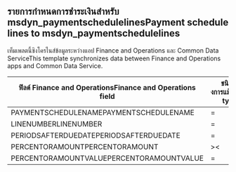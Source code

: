 ## <a name="payment-schedule-lines-to-msdyn_paymentschedulelines"></a><span data-ttu-id="9d997-101">รายการกำหนดการชำระเงินสำหรับ msdyn_paymentschedulelines</span><span class="sxs-lookup"><span data-stu-id="9d997-101">Payment schedule lines to msdyn_paymentschedulelines</span></span>

<span data-ttu-id="9d997-102">เท็มเพลตนี้ซิงโครไนส์ข้อมูลระหว่างแอป Finance and Operations และ Common Data Service</span><span class="sxs-lookup"><span data-stu-id="9d997-102">This template synchronizes data between Finance and Operations apps and Common Data Service.</span></span>

<span data-ttu-id="9d997-103">ฟิลด์ Finance and Operations</span><span class="sxs-lookup"><span data-stu-id="9d997-103">Finance and Operations field</span></span> | <span data-ttu-id="9d997-104">ชนิดของการแม็ป</span><span class="sxs-lookup"><span data-stu-id="9d997-104">Map type</span></span> | <span data-ttu-id="9d997-105">ฟิลด์ Dynamics 365 อื่นๆ</span><span class="sxs-lookup"><span data-stu-id="9d997-105">Other Dynamics 365 field</span></span> | <span data-ttu-id="9d997-106">ค่าเริ่มต้น</span><span class="sxs-lookup"><span data-stu-id="9d997-106">Default value</span></span>
---|---|---|---
<span data-ttu-id="9d997-107">PAYMENTSCHEDULENAME</span><span class="sxs-lookup"><span data-stu-id="9d997-107">PAYMENTSCHEDULENAME</span></span> | = | <span data-ttu-id="9d997-108">msdyn_paymentschedule.msdyn_name</span><span class="sxs-lookup"><span data-stu-id="9d997-108">msdyn_paymentschedule.msdyn_name</span></span> | 
<span data-ttu-id="9d997-109">LINENUMBER</span><span class="sxs-lookup"><span data-stu-id="9d997-109">LINENUMBER</span></span> | = | <span data-ttu-id="9d997-110">msdyn_linenumber</span><span class="sxs-lookup"><span data-stu-id="9d997-110">msdyn_linenumber</span></span> | 
<span data-ttu-id="9d997-111">PERIODSAFTERDUEDATE</span><span class="sxs-lookup"><span data-stu-id="9d997-111">PERIODSAFTERDUEDATE</span></span> | = | <span data-ttu-id="9d997-112">msdyn_periodsafterduedate</span><span class="sxs-lookup"><span data-stu-id="9d997-112">msdyn_periodsafterduedate</span></span> | 
<span data-ttu-id="9d997-113">PERCENTORAMOUNT</span><span class="sxs-lookup"><span data-stu-id="9d997-113">PERCENTORAMOUNT</span></span> | >< | <span data-ttu-id="9d997-114">msdyn_percentoramount</span><span class="sxs-lookup"><span data-stu-id="9d997-114">msdyn_percentoramount</span></span> | 
<span data-ttu-id="9d997-115">PERCENTORAMOUNTVALUE</span><span class="sxs-lookup"><span data-stu-id="9d997-115">PERCENTORAMOUNTVALUE</span></span> | = | <span data-ttu-id="9d997-116">msdyn_percentoramountvalue</span><span class="sxs-lookup"><span data-stu-id="9d997-116">msdyn_percentoramountvalue</span></span> | 
